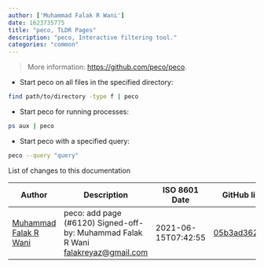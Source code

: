```yaml
---
author: ['Muhammad Falak R Wani']
date: 1623735775
title: "peco, TLDR Pages"
description: "peco, Interactive filtering tool."
categories: "common"
---
```

> More information: <https://github.com/peco/peco>.

- Start peco on all files in the specified directory:

```bash
find path/to/directory -type f | peco
```

- Start peco for running processes:

```bash
ps aux | peco
```

- Start peco with a specified query:

```bash
peco --query "query"
```
List of changes to this documentation


Author | Description | ISO 8601 Date | GitHub link
------|-----|-----|-----
[Muhammad Falak R Wani](mailto:falakreyaz@gmail.com) | peco: add page (#6120) Signed-off-by: Muhammad Falak R Wani <falakreyaz@gmail.com> | 2021-06-15T07:42:55 | [05b3ad362568](https://github.com/tldr-pages/tldr/commit/05b3ad3625682ea7b1d1a45351c93a635b71461d)

